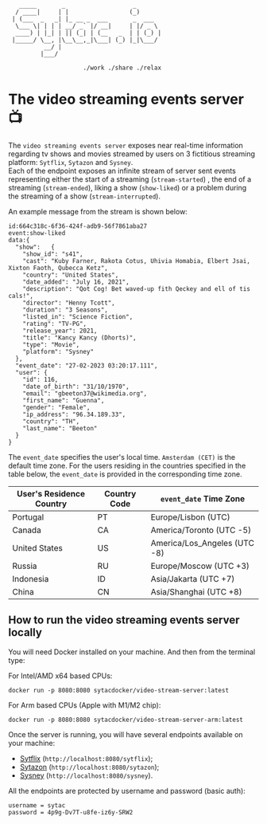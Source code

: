 ```
   _____       _                   _       
  / ____|     | |                 (_)      
 | (___  _   _| |_ __ _  ___       _  ___  
  \___ \| | | | __/ _` |/ __|     | |/ _ \ 
  ____) | |_| | || (_| | (__   _  | | (_) |
 |_____/ \__, |\__\__,_|\___| (_) |_|\___/ 
          __/ |                            
         |___/                              

                     ./work ./share ./relax 
```

# The video streaming events server 📺 #

The `video streaming events server` exposes near real-time information regarding tv shows and movies streamed by users
on 3 fictitious streaming platform: `Sytflix`, `Sytazon` and `Sysney`.  
Each of the endpoint exposes an infinite stream of server sent events representing either the start of a streaming (`stream-started`) ,
the end of a streaming (`stream-ended`), liking a show (`show-liked`) or a problem during the streaming of a show
(`stream-interrupted`).

An example message from the stream is shown below:

```
id:664c318c-6f36-424f-adb9-56f7861aba27
event:show-liked
data:{
  "show":   {
    "show_id": "s41",
    "cast": "Kuby Farner, Rakota Cotus, Uhivia Homabia, Elbert Jsai, Xixton Faoth, Qubecca Ketz",
    "country": "United States",
    "date_added": "July 16, 2021",
    "description": "Qot Cog! Bet waved-up fith Qeckey and ell of tis cals!",
    "director": "Henny Tcott",
    "duration": "3 Seasons",
    "listed_in": "Science Fiction",
    "rating": "TV-PG",
    "release_year": 2021,
    "title": "Kancy Kancy (Dhorts)",
    "type": "Movie",
    "platform": "Sysney"
  },
  "event_date": "27-02-2023 03:20:17.111",
  "user": {
    "id": 116,
    "date_of_birth": "31/10/1970",
    "email": "gbeeton37@wikimedia.org",
    "first_name": "Guenna",
    "gender": "Female",
    "ip_address": "96.34.189.33",
    "country": "TH",
    "last_name": "Beeton"
  }
}

```

The `event_date` specifies the user's local time. `Amsterdam (CET)` is the default time zone.
For the users residing in the countries specified in the table below, the `event_date` is provided
in the corresponding time zone.

| User's Residence Country | Country Code | `event_date` Time Zone       |
|--------------------------|--------------|------------------------------|
| Portugal                 | PT           | Europe/Lisbon (UTC)          |
| Canada                   | CA           | America/Toronto (UTC -5)     |
| United States            | US           | America/Los_Angeles (UTC -8) |
| Russia                   | RU           | Europe/Moscow (UTC +3)       |
| Indonesia                | ID           | Asia/Jakarta (UTC +7)        |
| China                    | CN           | Asia/Shanghai (UTC +8)       |

## How to run the video streaming events server locally ##

You will need Docker installed on your machine. And then from the terminal type:

For Intel/AMD x64 based CPUs:  

```shell
docker run -p 8080:8080 sytacdocker/video-stream-server:latest
```

For Arm based CPUs (Apple with M1/M2 chip):  

```shell
docker run -p 8080:8080 sytacdocker/video-stream-server-arm:latest
```

Once the server is running, you will have several endpoints available on your machine:

- [Sytflix](http://localhost:8080/sytflix) (`http://localhost:8080/sytflix`);
- [Sytazon](http://localhost:8080/sytazon) (`http://localhost:8080/sytazon`);
- [Sysney](http://localhost:8080/sysney) (`http://localhost:8080/sysney`).

All the endpoints are protected by username and password (basic auth):

```
username = sytac
password = 4p9g-Dv7T-u8fe-iz6y-SRW2
```
